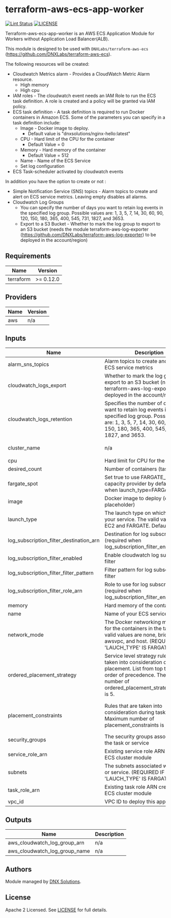 # terraform-aws-ecs-app-worker

[![Lint Status](https://github.com/DNXLabs/terraform-aws-ecs-app-worker/workflows/Lint/badge.svg)](https://github.com/DNXLabs/terraform-aws-ecs-app-worker/actions)
[![LICENSE](https://img.shields.io/github/license/DNXLabs/terraform-aws-ecs-app-worker)](https://github.com/DNXLabs/terraform-aws-ecs-app-worker/blob/master/LICENSE)

Terraform-aws-ecs-app-worker is an AWS ECS Application Module for Workers without Application Load Balancer(ALB).

This module is designed to be used with `DNXLabs/terraform-aws-ecs` (https://github.com/DNXLabs/terraform-aws-ecs).

The following resources will be created:
 
 - Cloudwatch Metrics alarm - Provides a CloudWatch Metric Alarm resource.
   - High memory
   - High cpu
 - IAM roles - The cloudwatch event needs an IAM Role to run the ECS task definition. A role is created and a policy will be granted via IAM policy.
 - ECS task definition - A task definition is required to run Docker containers in Amazon ECS. Some of the parameters you can specify in a task definition include:
      - Image - Docker image to deploy.
           - Default value is "dnxsolutions/nginx-hello:latest"
      - CPU - Hard limit of the CPU for the container
           -  Default Value = 0
      - Memory - Hard memory of the container
           -  Default Value = 512
      - Name - Name of the ECS Service
      - Set log configuration
 - ECS Task-scheduler activated by cloudwatch events

In addition you have the option to create or not :

 - Simple Notification Service (SNS) topics - Alarm topics to create and alert on ECS service metrics. Leaving empty disables all alarms.
 - Cloudwatch Log Groups   
      - You can specify the number of days you want to retain log events in the specified log group. Possible values are: 1, 3, 5, 7, 14, 30, 60, 90, 120, 150, 180, 365, 400, 545, 731, 1827, and 3653.
      - Export to a S3 Bucket - Whether to mark the log group to export to an S3 bucket (needs the module terraform-aws-log-exporter (https://github.com/DNXLabs/terraform-aws-log-exporter) to be deployed in the account/region)

<!--- BEGIN_TF_DOCS --->

## Requirements

| Name | Version |
|------|---------|
| terraform | >= 0.12.0 |

## Providers

| Name | Version |
|------|---------|
| aws | n/a |

## Inputs

| Name | Description | Type | Default | Required |
|------|-------------|------|---------|:--------:|
| alarm\_sns\_topics | Alarm topics to create and alert on ECS service metrics | `list` | `[]` | no |
| cloudwatch\_logs\_export | Whether to mark the log group to export to an S3 bucket (needs terraform-aws-log-exporter to be deployed in the account/region) | `bool` | `false` | no |
| cloudwatch\_logs\_retention | Specifies the number of days you want to retain log events in the specified log group. Possible values are: 1, 3, 5, 7, 14, 30, 60, 90, 120, 150, 180, 365, 400, 545, 731, 1827, and 3653. | `number` | `120` | no |
| cluster\_name | n/a | `string` | `"Name of existing ECS Cluster to deploy this app to"` | no |
| cpu | Hard limit for CPU for the container | `string` | `"0"` | no |
| desired\_count | Number of containers (tasks) to run | `number` | `1` | no |
| fargate\_spot | Set true to use FARGATE\_SPOT capacity provider by default (only when launch\_type=FARGATE) | `bool` | `false` | no |
| image | Docker image to deploy (can be a placeholder) | `string` | `"dnxsolutions/nginx-hello:latest"` | no |
| launch\_type | The launch type on which to run your service. The valid values are EC2 and FARGATE. Defaults to EC2. | `string` | `"EC2"` | no |
| log\_subscription\_filter\_destination\_arn | Destination for log subscription filter (required when log\_subscription\_filter\_enabled=true) | `string` | `""` | no |
| log\_subscription\_filter\_enabled | Enable cloudwatch log subscription filter | `bool` | `false` | no |
| log\_subscription\_filter\_filter\_pattern | Filter pattern for log subscription filter | `string` | `""` | no |
| log\_subscription\_filter\_role\_arn | Role to use for log subscription filter (required when log\_subscription\_filter\_enabled=true) | `string` | `""` | no |
| memory | Hard memory of the container | `string` | `"512"` | no |
| name | Name of your ECS service | `any` | n/a | yes |
| network\_mode | The Docker networking mode to use for the containers in the task. The valid values are none, bridge, awsvpc, and host. (REQUIRED IF 'LAUCH\_TYPE' IS FARGATE) | `any` | `null` | no |
| ordered\_placement\_strategy | Service level strategy rules that are taken into consideration during task placement. List from top to bottom in order of precedence. The maximum number of ordered\_placement\_strategy blocks is 5. | <pre>list(object({<br>    field      = string<br>    expression = string<br>  }))</pre> | `[]` | no |
| placement\_constraints | Rules that are taken into consideration during task placement. Maximum number of placement\_constraints is 10. | <pre>list(object({<br>    type       = string<br>    expression = string<br>  }))</pre> | `[]` | no |
| security\_groups | The security groups associated with the task or service | `any` | `null` | no |
| service\_role\_arn | Existing service role ARN created by ECS cluster module | `any` | n/a | yes |
| subnets | The subnets associated with the task or service. (REQUIRED IF 'LAUCH\_TYPE' IS FARGATE) | `any` | `null` | no |
| task\_role\_arn | Existing task role ARN created by ECS cluster module | `any` | n/a | yes |
| vpc\_id | VPC ID to deploy this app to | `any` | n/a | yes |

## Outputs

| Name | Description |
|------|-------------|
| aws\_cloudwatch\_log\_group\_arn | n/a |
| aws\_cloudwatch\_log\_group\_name | n/a |

<!--- END_TF_DOCS --->


## Authors

Module managed by [DNX Solutions](https://github.com/DNXLabs).

## License

Apache 2 Licensed. See [LICENSE](https://github.com/DNXLabs/terraform-aws-ecs-app-worker/blob/master/LICENSE) for full details.
